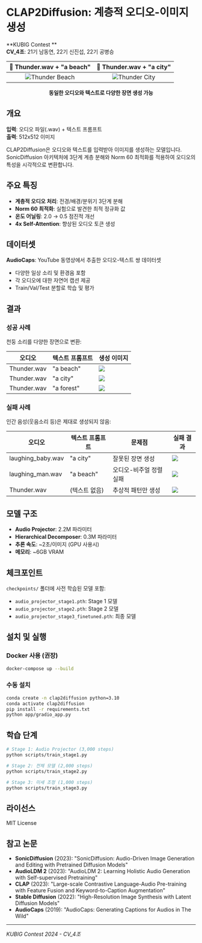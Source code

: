 # CLAP2Diffusion: 계층적 오디오-이미지 생성

**KUBIG Contest **  
**CV_4조**: 21기 남동연, 22기 신진섭, 22기 공병승

<div align="center">
  
| 🎵 Thunder.wav + "a beach" | 🎵 Thunder.wav + "a city" |
|:---:|:---:|
| ![Thunder Beach](assets/Thunder_beach.webp) | ![Thunder City](assets/Thunder_city.webp) |

**동일한 오디오와 텍스트로 다양한 장면 생성 가능**

</div>

## 개요

**입력**: 오디오 파일(.wav) + 텍스트 프롬프트  
**출력**: 512x512 이미지

CLAP2Diffusion은 오디오와 텍스트를 입력받아 이미지를 생성하는 모델입니다. SonicDiffusion 아키텍처에 3단계 계층 분해와 Norm 60 최적화를 적용하여 오디오의 특성을 시각적으로 변환합니다.

## 주요 특징

- **계층적 오디오 처리**: 전경/배경/분위기 3단계 분해
- **Norm 60 최적화**: 실험으로 발견한 최적 정규화 값
- **온도 어닐링**: 2.0 → 0.5 점진적 개선
- **4x Self-Attention**: 향상된 오디오 토큰 생성

## 데이터셋

**AudioCaps**: YouTube 동영상에서 추출한 오디오-텍스트 쌍 데이터셋
- 다양한 일상 소리 및 환경음 포함
- 각 오디오에 대한 자연어 캡션 제공
- Train/Val/Test 분할로 학습 및 평가

## 결과

### 성공 사례
천둥 소리를 다양한 장면으로 변환:

| 오디오 | 텍스트 프롬프트 | 생성 이미지 |
|--------|---------------|------------|
| Thunder.wav | "a beach" | ![](assets/Thunder_beach.webp) |
| Thunder.wav | "a city" | ![](assets/Thunder_city.webp) |
| Thunder.wav | "a forest" | ![](assets/Thunder_forest.webp) |

### 실패 사례
인간 음성(웃음소리 등)은 제대로 생성되지 않음:

| 오디오 | 텍스트 프롬프트 | 문제점 | 실패 결과 |
|--------|---------------|--------|----------|
| laughing_baby.wav | "a city" | 잘못된 장면 생성 | ![](assets/laughing_baby_city.png) |
| laughing_man.wav | "a beach" | 오디오-비주얼 정렬 실패 | ![](assets/laughing_man_beach.png) |
| Thunder.wav | (텍스트 없음) | 추상적 패턴만 생성 | ![](assets/Thunder.webp) |

## 모델 구조

- **Audio Projector**: 2.2M 파라미터
- **Hierarchical Decomposer**: 0.3M 파라미터  
- **추론 속도**: ~2초/이미지 (GPU 사용시)
- **메모리**: ~6GB VRAM

## 체크포인트

`checkpoints/` 폴더에 사전 학습된 모델 포함:
- `audio_projector_stage1.pth`: Stage 1 모델
- `audio_projector_stage2.pth`: Stage 2 모델
- `audio_projector_stage3_finetuned.pth`: 최종 모델

## 설치 및 실행

### Docker 사용 (권장)
```bash
docker-compose up --build
```

### 수동 설치
```bash
conda create -n clap2diffusion python=3.10
conda activate clap2diffusion
pip install -r requirements.txt
python app/gradio_app.py
```

## 학습 단계

```bash
# Stage 1: Audio Projector (3,000 steps)
python scripts/train_stage1.py

# Stage 2: 전체 모델 (2,000 steps)
python scripts/train_stage2.py

# Stage 3: 미세 조정 (1,000 steps)
python scripts/train_stage3.py
```

## 라이선스

MIT License

## 참고 논문

- **SonicDiffusion** (2023): "SonicDiffusion: Audio-Driven Image Generation and Editing with Pretrained Diffusion Models"
- **AudioLDM 2** (2023): "AudioLDM 2: Learning Holistic Audio Generation with Self-supervised Pretraining"
- **CLAP** (2023): "Large-scale Contrastive Language-Audio Pre-training with Feature Fusion and Keyword-to-Caption Augmentation"
- **Stable Diffusion** (2022): "High-Resolution Image Synthesis with Latent Diffusion Models"
- **AudioCaps** (2019): "AudioCaps: Generating Captions for Audios in The Wild"

---
*KUBIG Contest 2024 - CV_4조*
